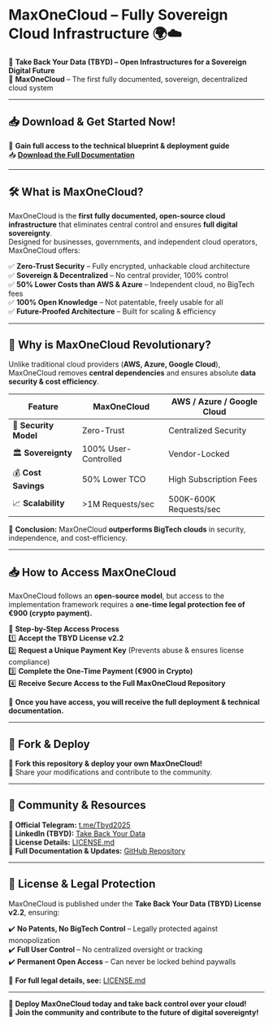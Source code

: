 # MaxOneCloud – Fully Sovereign Cloud Infrastructure 🌍☁️  

🚀 **Take Back Your Data (TBYD) – Open Infrastructures for a Sovereign Digital Future**  
🔐 **MaxOneCloud** – The first fully documented, sovereign, decentralized cloud system  

---

## 📥 **Download & Get Started Now!**  

📌 **Gain full access to the technical blueprint & deployment guide**  
📥 **[Download the Full Documentation](#download-section)**  

---

## 🛠️ What is MaxOneCloud?  

MaxOneCloud is the **first fully documented, open-source cloud infrastructure** that eliminates central control and ensures **full digital sovereignty**.  
Designed for businesses, governments, and independent cloud operators, MaxOneCloud offers:  

✅ **Zero-Trust Security** – Fully encrypted, unhackable cloud architecture  
✅ **Sovereign & Decentralized** – No central provider, 100% control  
✅ **50% Lower Costs than AWS & Azure** – Independent cloud, no BigTech fees  
✅ **100% Open Knowledge** – Not patentable, freely usable for all  
✅ **Future-Proofed Architecture** – Built for scaling & efficiency  

---

## 🚀 Why is MaxOneCloud Revolutionary?  

Unlike traditional cloud providers (**AWS, Azure, Google Cloud**), MaxOneCloud removes **central dependencies** and ensures absolute **data security & cost efficiency**.  

| Feature            | MaxOneCloud       | AWS / Azure / Google Cloud |
|--------------------|------------------|----------------------------|
| 🔐 **Security Model** | Zero-Trust      | Centralized Security       |
| 🏛 **Sovereignty**   | 100% User-Controlled | Vendor-Locked           |
| 💰 **Cost Savings** | 50% Lower TCO    | High Subscription Fees     |
| 📈 **Scalability**  | >1M Requests/sec | 500K-600K Requests/sec    |

📌 **Conclusion:** MaxOneCloud **outperforms BigTech clouds** in security, independence, and cost-efficiency.  

---

## 📥 How to Access MaxOneCloud  

MaxOneCloud follows an **open-source model**, but access to the implementation framework requires a **one-time legal protection fee of €900 (crypto payment).**  

📌 **Step-by-Step Access Process**  
1️⃣ **Accept the TBYD License v2.2**  
2️⃣ **Request a Unique Payment Key** (Prevents abuse & ensures license compliance)  
3️⃣ **Complete the One-Time Payment (€900 in Crypto)**  
4️⃣ **Receive Secure Access to the Full MaxOneCloud Repository**  

📢 **Once you have access, you will receive the full deployment & technical documentation.**  

---

## 🔄 Fork & Deploy  

🔹 **Fork this repository & deploy your own MaxOneCloud!**  
📢 Share your modifications and contribute to the community.  

---

## 🔗 Community & Resources  

💬 **Official Telegram:** [t.me/Tbyd2025](https://t.me/Tbyd2025)  
💼 **LinkedIn (TBYD):** [Take Back Your Data](https://www.linkedin.com/company/take-back-your-data/)  
📜 **License Details:** [LICENSE.md](LICENSE.md)  
📢 **Full Documentation & Updates:** [GitHub Repository](https://github.com/TBYD-SAC/MaxOneCloud-License)  

---

## 📜 License & Legal Protection  

MaxOneCloud is published under the **Take Back Your Data (TBYD) License v2.2**, ensuring:  

✔️ **No Patents, No BigTech Control** – Legally protected against monopolization  
✔️ **Full User Control** – No centralized oversight or tracking  
✔️ **Permanent Open Access** – Can never be locked behind paywalls  

🔹 **For full legal details, see:** [LICENSE.md](LICENSE.md)  

---

🚀 **Deploy MaxOneCloud today and take back control over your cloud!**  
📢 **Join the community and contribute to the future of digital sovereignty!**  
